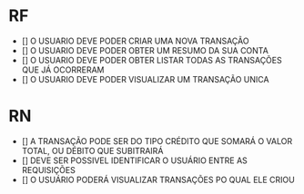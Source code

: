 # RF
- [] O USUARIO DEVE PODER CRIAR UMA NOVA TRANSAÇÃO
- [] O USUARIO DEVE PODER OBTER UM RESUMO DA SUA CONTA
- [] O USUARIO DEVE PODER OBTER LISTAR TODAS AS TRANSAÇÕES QUE JÁ OCORRERAM
- [] O USUARIO DEVE PODER VISUALIZAR UM TRANSAÇÃO UNICA

# RN
- [] A TRANSAÇÃO PODE SER DO TIPO CRÉDITO QUE SOMARÁ O VALOR TOTAL, OU DÉBITO QUE SUBITRAIRÁ 
- [] DEVE SER POSSIVEL IDENTIFICAR O USUÁRIO ENTRE AS REQUISIÇÕES
- [] O USUÁRIO PODERÁ VISUALIZAR TRANSAÇÕES PO QUAL ELE CRIOU 

